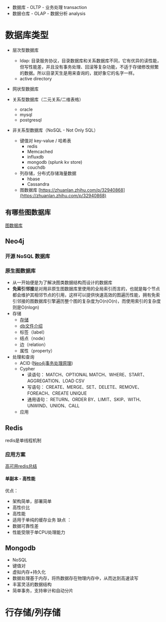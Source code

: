 
- 数据库 - OLTP - 业务处理 transaction
- 数据仓库 - OLAP - 数据分析 analysis

# 数据库类型
- 层次型数据库
	- ldap: 目录服务协议，目录数据库和关系数据库不同，它有优异的读性能，但写性能差，并且没有事务处理、回滚等复杂功能，不适于存储修改频繁的数据。所以目录天生是用来查询的，就好象它的名字一样。
	- active directory
- 网状型数据库
- 关系型数据库（二元关系/二维表格）
	- oracle
	- mysql
	- postgresql

- 非关系型数据库（NoSQL - Not Only SQL）
	- 键值对 key-value / 哈希表
		- redis
		- Memcached
		- influxdb
		- mongodb (splunk kv store)
		- couchdb
	- 列存储，分布式存储海量数据
		- hbase
		- Cassandra
	- 图数据库 [https://zhuanlan.zhihu.com/p/32940868](https://zhuanlan.zhihu.com/p/32940868)

## 有哪些图数据库
[图数据库](https://zh.wikipedia.org/wiki/%E5%9B%BE%E6%95%B0%E6%8D%AE%E5%BA%93)
## Neo4j
### 开源 NoSQL 数据库
### 原生图数据库
- 从一开始便是为了解决图类数据结构而设计的数据库
- **免索引邻接**是对用非原生图数据库里使用的全局索引而言的，也就是每个节点都会维护其相邻节点的引用，这样可以提供快速高效的图遍历性能，拥有免索引邻接的图数据库引擎遍历整个图的复杂度为O(n)O(n)，而使用索引的复杂度则是O(nlogn)
- 存储
	- [存储](https://blog.csdn.net/u010945683/article/details/79790142)
	- [db文件介绍](http://sunxiang0918.cn/2015/06/27/neo4j-%E5%BA%95%E5%B1%82%E5%AD%98%E5%82%A8%E7%BB%93%E6%9E%84%E5%88%86%E6%9E%90/)
	- 标签（label）
	- 结点（node）
	- 边（relation）
	- 属性（property）
- 处理和查询
	- ACID ([Neo4j事务处理原理](https://www.cnblogs.com/kismetv/p/10331633.html))
	- Cypher
		-   读语句： MATCH、OPTIONAL MATCH、WHERE、START、AGGREGATION、LOAD CSV
		-   写语句： CREATE、MERGE、SET、DELETE、REMOVE、FOREACH、CREATE UNIQUE
		-   通用语句： RETURN、ORDER BY、LIMIT、SKIP、WITH、UNWIND、UNION、CALL
	- 应用
## Redis
redis是单线程机制
### 应用方案
[高可用redis总结](https://yq.aliyun.com/articles/626532)
#### 单副本 - 高性能
优点：
- 架构简单，部署简单
- 高性价比
- 高性能
- 适用于单纯的缓存业务
缺点 ：
- 数据可靠性差
- 性能受限于单CPU处理能力

## Mongodb
- NoSQL
- 键值对
- 虚拟内存+持久化
- 数据处理基于内存，将热数据存在物理内存中，从而达到高速读写
- 丰富灵活的数据结构
- 简单事务，支持审计和自动分片

# 行存储/列存储

<!--stackedit_data:
eyJoaXN0b3J5IjpbMTMwOTU5NjY1NCwyMDUwMDY5NzcsLTgwMT
Q4MzU3NCwxNjc1OTAxODMzLC0xOTU3NTY4MTgwLC0xMjU4Njc4
MjE0LC0xNDIyNDE0MTQ5XX0=
-->